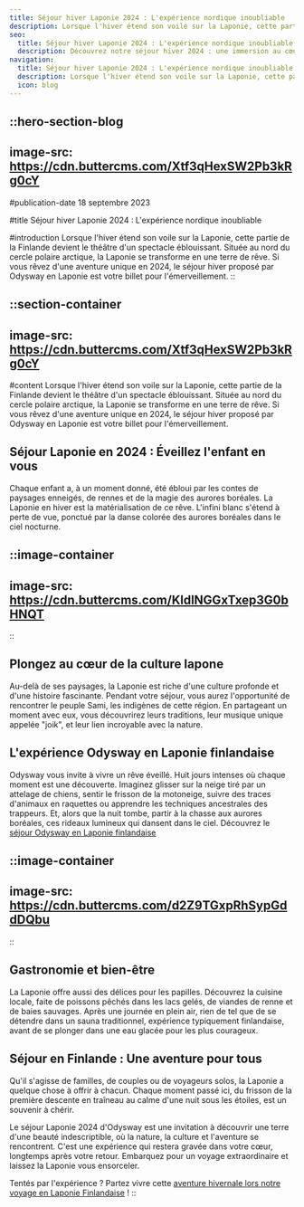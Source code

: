 ```yaml
---
title: Séjour hiver Laponie 2024 : L'expérience nordique inoubliable
description: Lorsque l'hiver étend son voile sur la Laponie, cette partie de la Finlande devient le théâtre d'un spectacle éblouissant. Située au nord du cercle polaire arctique, la Laponie se transforme en une terre de rêve. Si vous rêvez d'une aventure unique en 2024, le séjour hiver proposé par Odysway en ...
seo:
  title: Séjour hiver Laponie 2024 : L'expérience nordique inoubliable
  description: Découvrez notre séjour hiver 2024 : une immersion au cœur de paysages enneigés de Laponie. Vivez votre rêve d'enfance avec une aventure unique en Finlande !
navigation:
  title: Séjour hiver Laponie 2024 : L'expérience nordique inoubliable
  description: Lorsque l'hiver étend son voile sur la Laponie, cette partie de la Finlande devient le théâtre d'un spectacle éblouissant. Située au nord du cercle polaire arctique, la Laponie se transforme en une terre de rêve. Si vous rêvez d'une aventure unique en 2024, le séjour hiver proposé par Odysway en ...
  icon: blog
---
```


::hero-section-blog
---
image-src: https://cdn.buttercms.com/Xtf3qHexSW2Pb3kRg0cY
---
#publication-date
18 septembre 2023

#title
Séjour hiver Laponie 2024 : L'expérience nordique inoubliable

#introduction
Lorsque l'hiver étend son voile sur la Laponie, cette partie de la Finlande devient le théâtre d'un spectacle éblouissant. Située au nord du cercle polaire arctique, la Laponie se transforme en une terre de rêve. Si vous rêvez d'une aventure unique en 2024, le séjour hiver proposé par Odysway en Laponie est votre billet pour l'émerveillement.
::

::section-container
---
image-src: https://cdn.buttercms.com/Xtf3qHexSW2Pb3kRg0cY
---
#content
Lorsque l'hiver étend son voile sur la Laponie, cette partie de la Finlande devient le théâtre d'un spectacle éblouissant. Située au nord du cercle polaire arctique, la Laponie se transforme en une terre de rêve. Si vous rêvez d'une aventure unique en 2024, le séjour hiver proposé par Odysway en Laponie est votre billet pour l'émerveillement.

## **Séjour Laponie en 2024 : Éveillez l'enfant en vous**

Chaque enfant a, à un moment donné, été ébloui par les contes de paysages enneigés, de rennes et de la magie des aurores boréales. La Laponie en hiver est la matérialisation de ce rêve. L'infini blanc s'étend à perte de vue, ponctué par la danse colorée des aurores boréales dans le ciel nocturne.

::image-container
---
image-src: https://cdn.buttercms.com/KldlNGGxTxep3G0bHNQT
---
::

## **Plongez au cœur de la culture lapone**

Au-delà de ses paysages, la Laponie est riche d'une culture profonde et d'une histoire fascinante. Pendant votre séjour, vous aurez l'opportunité de rencontrer le peuple Sami, les indigènes de cette région. En partageant un moment avec eux, vous découvrirez leurs traditions, leur musique unique appelée "joik", et leur lien incroyable avec la nature.

## **L'expérience Odysway en Laponie finlandaise**

Odysway vous invite à vivre un rêve éveillé. Huit jours intenses où chaque moment est une découverte. Imaginez glisser sur la neige tiré par un attelage de chiens, sentir le frisson de la motoneige, suivre des traces d'animaux en raquettes ou apprendre les techniques ancestrales des trappeurs. Et, alors que la nuit tombe, partir à la chasse aux aurores boréales, ces rideaux lumineux qui dansent dans le ciel. Découvrez le [séjour Odysway en Laponie finlandaise](https://odysway.com/voyages/voyage-hiver-laponie-finlande)

::image-container
---
image-src: https://cdn.buttercms.com/d2Z9TGxpRhSypGddDQbu
---
::

## **Gastronomie et bien-être**

La Laponie offre aussi des délices pour les papilles. Découvrez la cuisine locale, faite de poissons pêchés dans les lacs gelés, de viandes de renne et de baies sauvages. Après une journée en plein air, rien de tel que de se détendre dans un sauna traditionnel, expérience typiquement finlandaise, avant de se plonger dans une eau glacée pour les plus courageux.

## **Séjour en Finlande : Une aventure pour tous**

Qu'il s'agisse de familles, de couples ou de voyageurs solos, la Laponie a quelque chose à offrir à chacun. Chaque moment passé ici, du frisson de la première descente en traîneau au calme d'une nuit sous les étoiles, est un souvenir à chérir.

Le séjour Laponie 2024 d'Odysway est une invitation à découvrir une terre d'une beauté indescriptible, où la nature, la culture et l'aventure se rencontrent. C'est une expérience qui restera gravée dans votre cœur, longtemps après votre retour. Embarquez pour un voyage extraordinaire et laissez la Laponie vous ensorceler.

Tentés par l'expérience ? Partez vivre cette [aventure hivernale lors notre voyage en Laponie Finlandaise](https://odysway.com/voyages/voyage-hiver-laponie-finlande?utm_source=Blog&utm_medium=SEO&utm_campaign=Article_Top10_Voyage_Hiver) !
::
